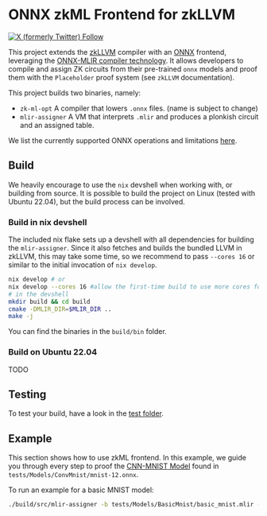 # ONNX zkML Frontend for zkLLVM

[![X (formerly Twitter) Follow](https://img.shields.io/twitter/follow/TACEO_IO)](https://twitter.com/TACEO_IO)

This project extends the [zkLLVM](https://github.com/NilFoundation/zkLLVM)
compiler with an [ONNX](https://github.com/onnx/onnx#readme) frontend,
leveraging the
[ONNX-MLIR compiler technology](https://github.com/onnx/onnx-mlir). It allows
developers to compile and assign ZK circuits from their pre-trained `onnx`
models and proof them with the `Placeholder` proof system (see `zkLLVM`
documentation).

This project builds two binaries, namely:

- `zk-ml-opt` A compiler that lowers `.onnx` files. (name is subject to change)
- `mlir-assigner` A VM that interprets `.mlir` and produces a plonkish circuit
  and an assigned table.

We list the currently supported ONNX operations and limitations
[here](tests/README.md).

## Build

We heavily encourage to use the `nix` devshell when working with, or building
from source. It is possible to build the project on Linux (tested with Ubuntu
22.04), but the build process can be involved.

### Build in nix devshell

The included nix flake sets up a devshell with all dependencies for building the
`mlir-assigner`. Since it also fetches and builds the bundled LLVM in zkLLVM,
this may take some time, so we recommend to pass `--cores 16` or similar to the
initial invocation of `nix develop`.

```bash
nix develop # or
nix develop --cores 16 #allow the first-time build to use more cores for building the deps
# in the devshell
mkdir build && cd build
cmake -DMLIR_DIR=$MLIR_DIR ..
make -j
```

You can find the binaries in the `build/bin` folder.

### Build on Ubuntu 22.04

TODO

## Testing

To test your build, have a look in the [test folder](tests).

## Example

This section shows how to use zkML frontend. In this example, we guide you through every step to proof the [CNN-MNIST Model](https://github.com/onnx/models/tree/main/vision/classification/mnist) found in `tests/Models/ConvMnist/mnist-12.onnx`. 



To run an example for a basic MNIST model:

```bash
./build/src/mlir-assigner -b tests/Models/BasicMnist/basic_mnist.mlir -i tests/Models/BasicMnist/basic_mnist.json -e pallas -c circuit -t table --print_circuit_output --check
```
